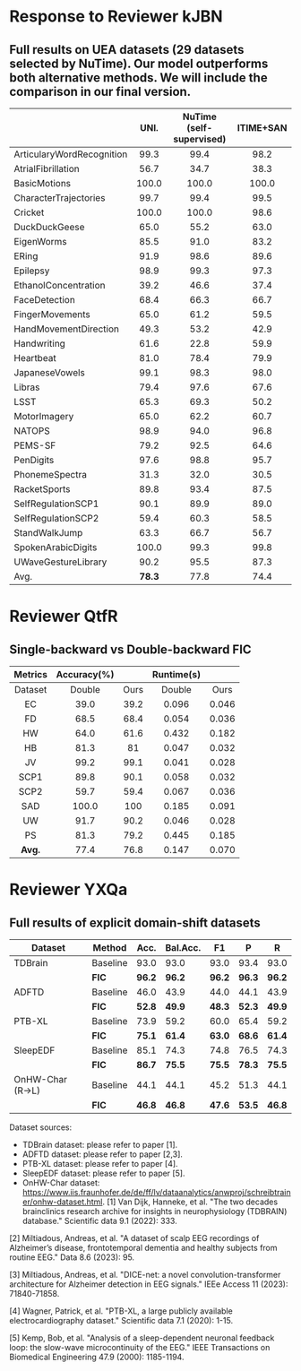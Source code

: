# Response to Reviewer kJBN


## Full results on UEA datasets (29 datasets selected by NuTime). Our model outperforms both alternative methods. We will include the comparison in our final version.
|  | UNI. | NuTime (self-supervised) | ITIME+SAN |
|---|:---:|:---:|:---:|
| ArticularyWordRecognition | 99.3 | 99.4 | 98.2 |
| AtrialFibrillation | 56.7 | 34.7 | 38.3 |
| BasicMotions | 100.0 | 100.0 | 100.0 |
| CharacterTrajectories | 99.7 | 99.4 | 99.5 |
| Cricket | 100.0 | 100.0 | 98.6 |
| DuckDuckGeese | 65.0 | 55.2 | 63.0 |
| EigenWorms | 85.5 | 91.0 | 83.2 |
| ERing | 91.9 | 98.6 | 89.6 |
| Epilepsy | 98.9 | 99.3 | 97.3 |
| EthanolConcentration | 39.2 | 46.6 | 37.4 |
| FaceDetection | 68.4 | 66.3 | 66.7 |
| FingerMovements | 65.0 | 61.2 | 59.5 |
| HandMovementDirection | 49.3 | 53.2 | 42.9 |
| Handwriting | 61.6 | 22.8 | 59.9 |
| Heartbeat | 81.0 | 78.4 | 79.9 |
| JapaneseVowels | 99.1 | 98.3 | 98.0 |
| Libras | 79.4 | 97.6 | 67.6 |
| LSST | 65.3 | 69.3 | 50.2 |
| MotorImagery | 65.0 | 62.2 | 60.7 |
| NATOPS | 98.9 | 94.0 | 96.8 |
| PEMS-SF | 79.2 | 92.5 | 64.6 |
| PenDigits | 97.6 | 98.8 | 95.7 |
| PhonemeSpectra | 31.3 | 32.0 | 30.5 |
| RacketSports | 89.8 | 93.4 | 87.5 |
| SelfRegulationSCP1 | 90.1 | 89.9 | 89.0 |
| SelfRegulationSCP2 | 59.4 | 60.3 | 58.5 |
| StandWalkJump | 63.3 | 66.7 | 56.7 |
| SpokenArabicDigits | 100.0 | 99.3 | 99.8 |
| UWaveGestureLibrary | 90.2 | 95.5 | 87.3 |
| Avg. | **78.3** | 77.8 | 74.4 |

# Reviewer QtfR

## Single-backward vs Double-backward FIC
|Metrics|Accuracy(%)||Runtime(s)||
|:-:|:-:|:-:|:-:|:-:|
|Dataset|Double|Ours|Double|Ours|
|EC|39.0|39.2|0.096|0.046|
|FD|68.5|68.4|0.054|0.036|
|HW|64.0|61.6|0.432|0.182|
|HB|81.3|81|0.047|0.032|
|JV|99.2|99.1|0.041|0.028|
|SCP1|89.8|90.1|0.058|0.032|
|SCP2|59.7|59.4|0.067|0.036|
|SAD|100.0|100|0.185|0.091|
|UW|91.7|90.2|0.046|0.028|
|PS|81.3|79.2|0.445|0.185|
|**Avg.**|77.4|76.8|0.147|0.070|

# Reviewer YXQa

## Full results of explicit domain-shift datasets
|Dataset|Method|Acc.|Bal.Acc.|F1|P|R|
|---|---|---|---|---|---|---|
|TDBrain|Baseline|93.0|93.0|93.0|93.4|93.0|
||**FIC**|**96.2**|**96.2**|**96.2**|**96.3**|**96.2**|
|ADFTD|Baseline|46.0|43.9|44.0|44.1|43.9|
||**FIC**|**52.8**|**49.9**|**48.3**|**52.3**|**49.9**|
|PTB-XL|Baseline|73.9|59.2|60.0|65.4|59.2|
||**FIC**|**75.1**|**61.4**|**63.0**|**68.6**|**61.4**|
|SleepEDF|Baseline|85.1|74.3|74.8|76.5|74.3|
||**FIC**|**86.7**|**75.5**|**75.5**|**78.3**|**75.5**|
|OnHW-Char (R→L)|Baseline|44.1|44.1|45.2|51.3|44.1|
||**FIC**|**46.8**|**46.8**|**47.6**|**53.5**|**46.8**|


Dataset sources:
- TDBrain dataset: please refer to paper [1].
- ADFTD dataset: please refer to paper [2,3].
- PTB-XL dataset: please refer to paper [4].
- SleepEDF dataset: please refer to paper [5].
- OnHW-Char dataset: https://www.iis.fraunhofer.de/de/ff/lv/dataanalytics/anwproj/schreibtrainer/onhw-dataset.html.
[1] Van Dijk, Hanneke, et al. "The two decades brainclinics research archive for insights in neurophysiology (TDBRAIN) database." Scientific data 9.1 (2022): 333.

[2] Miltiadous, Andreas, et al. "A dataset of scalp EEG recordings of Alzheimer’s disease, frontotemporal dementia and healthy subjects from routine EEG." Data 8.6 (2023): 95.

[3] Miltiadous, Andreas, et al. "DICE-net: a novel convolution-transformer architecture for Alzheimer detection in EEG signals." IEEe Access 11 (2023): 71840-71858.

[4] Wagner, Patrick, et al. "PTB-XL, a large publicly available electrocardiography dataset." Scientific data 7.1 (2020): 1-15.

[5] Kemp, Bob, et al. "Analysis of a sleep-dependent neuronal feedback loop: the slow-wave microcontinuity of the EEG." IEEE Transactions on Biomedical Engineering 47.9 (2000): 1185-1194.




